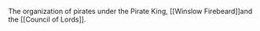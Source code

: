 The organization of pirates under the Pirate King, [[Winslow Firebeard]]and the [[Council of Lords]].
